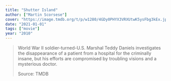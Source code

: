 ```yaml
---
title: "Shutter Island"
author: ["Martin Scorsese"]
cover: "https://image.tmdb.org/t/p/w1280/4GDy0PHYX3VRXUtwK5ysFbg3kEx.jpg"
date: "2021-01-01"
tags: ["movie"]
year: "2010"
---
```


> World War II soldier-turned-U.S. Marshal Teddy Daniels investigates the disappearance of a patient from a hospital for the criminally insane, but his efforts are compromised by troubling visions and a mysterious doctor.
>
> Source: TMDB
